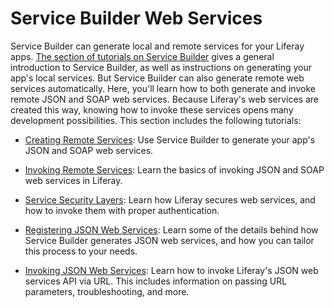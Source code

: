# Service Builder Web Services [](id=service-builder-web-services)

Service Builder can generate local and remote services for your 
Liferay apps. 
[The section of tutorials on Service Builder](/develop/tutorials/-/knowledge_base/7-1/what-is-service-builder) 
gives a general introduction to Service Builder, as well as instructions on
generating your app's local services. But Service Builder can also generate
remote web services automatically. Here, you'll learn how to both generate and
invoke remote JSON and SOAP web services. Because Liferay's web services are
created this way, knowing how to invoke these services opens many development
possibilities. This section includes the following tutorials:

- [Creating Remote Services](/develop/tutorials/-/knowledge_base/7-1/creating-remote-services): 
  Use Service Builder to generate your app's JSON and SOAP web services.

- [Invoking Remote Services](/develop/tutorials/-/knowledge_base/7-1/invoking-remote-services): 
  Learn the basics of invoking JSON and SOAP web services in Liferay.

- [Service Security Layers](/develop/tutorials/-/knowledge_base/7-1/service-security-layers):
  Learn how Liferay secures web services, and how to invoke them with proper 
  authentication.

- [Registering JSON Web Services](/develop/tutorials/-/knowledge_base/7-1/registering-json-web-services):
  Learn some of the details behind how Service Builder generates JSON web 
  services, and how you can tailor this process to your needs. 

- [Invoking JSON Web Services](/develop/tutorials/-/knowledge_base/7-1/invoking-json-web-services):
  Learn how to invoke Liferay's JSON web services API via URL. This includes 
  information on passing URL parameters, troubleshooting, and more. 
